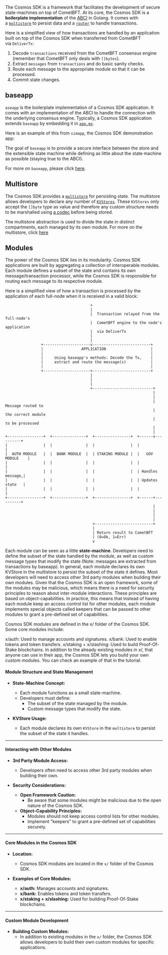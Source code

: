 The Cosmos SDK is a framework that facilitates the development of secure state-machines on top of CometBFT. At its core, the Cosmos SDK is a **boilerplate implementation** of the [ABCI](https://docs.cosmos.network/v0.50/learn/intro/sdk-app-architecture#abci) in Golang. It comes with a [`multistore`](https://docs.cosmos.network/v0.50/learn/advanced/store#multistore) to persist data and a [`router`](https://docs.cosmos.network/v0.50/learn/advanced/baseapp#routing) to handle transactions.

Here is a simplified view of how transactions are handled by an application built on top of the Cosmos SDK when transferred from CometBFT via `DeliverTx`:

1.  Decode `transactions` received from the CometBFT consensus engine (remember that CometBFT only deals with `[]bytes`).
2.  Extract `messages` from `transactions` and do basic sanity checks.
3.  Route each message to the appropriate module so that it can be processed.
4.  Commit state changes.


## baseapp
`aseapp` is the boilerplate implementation of a Cosmos SDK application. It comes with an implementation of the ABCI to handle the connection with the underlying consensus engine. Typically, a Cosmos SDK application extends `baseapp` by embedding it in [`app.go`](https://docs.cosmos.network/v0.50/learn/beginner/app-anatomy#core-application-file).

Here is an example of this from `simapp`, the Cosmos SDK demonstration app:

The goal of `baseapp` is to provide a secure interface between the store and the extensible state machine while defining as little about the state machine as possible (staying true to the ABCI).




For more on `baseapp`, please click [here](https://docs.cosmos.network/v0.50/learn/advanced/baseapp).



Multistore[​](https://docs.cosmos.network/v0.50/learn/intro/sdk-design#multistore "Direct link to Multistore")
--------------------------------------------------------------------------------------------------------------

The Cosmos SDK provides a [`multistore`](https://docs.cosmos.network/v0.50/learn/advanced/store#multistore) for persisting state. The multistore allows developers to declare any number of [`KVStores`](https://docs.cosmos.network/v0.50/learn/advanced/store#base-layer-kvstores). These `KVStores` only accept the `[]byte` type as value and therefore any custom structure needs to be marshalled using [a codec](https://docs.cosmos.network/v0.50/learn/advanced/encoding) before being stored.

The multistore abstraction is used to divide the state in distinct compartments, each managed by its own module. For more on the multistore, click [here](https://docs.cosmos.network/v0.50/learn/advanced/store#multistore)


Modules[​](https://docs.cosmos.network/v0.50/learn/intro/sdk-design#modules "Direct link to Modules")
-----------------------------------------------------------------------------------------------------

The power of the Cosmos SDK lies in its modularity. Cosmos SDK applications are built by aggregating a collection of interoperable modules. Each module defines a subset of the state and contains its own message/transaction processor, while the Cosmos SDK is responsible for routing each message to its respective module.

Here is a simplified view of how a transaction is processed by the application of each full-node when it is received in a valid block:

```
                                      +
                                      |
                                      |  Transaction relayed from the full-node's
                                      |  CometBFT engine to the node's application
                                      |  via DeliverTx
                                      |
                                      |
                +---------------------v--------------------------+
                |                 APPLICATION                    |
                |                                                |
                |     Using baseapp's methods: Decode the Tx,    |
                |     extract and route the message(s)           |
                |                                                |
                +---------------------+--------------------------+
                                      |
                                      |
                                      |
                                      +---------------------------+
                                                                  |
                                                                  |
                                                                  |  Message routed to
                                                                  |  the correct module
                                                                  |  to be processed
                                                                  |
                                                                  |
+----------------+  +---------------+  +----------------+  +------v----------+
|                |  |               |  |                |  |                 |
|  AUTH MODULE   |  |  BANK MODULE  |  | STAKING MODULE |  |   GOV MODULE    |
|                |  |               |  |                |  |                 |
|                |  |               |  |                |  | Handles message,|
|                |  |               |  |                |  | Updates state   |
|                |  |               |  |                |  |                 |
+----------------+  +---------------+  +----------------+  +------+----------+
                                                                  |
                                                                  |
                                                                  |
                                                                  |
                                       +--------------------------+
                                       |
                                       | Return result to CometBFT
                                       | (0=Ok, 1=Err)
                                       v
```


Each module can be seen as a little **state-machine**. Developers need to define the subset of the state handled by the module, as well as custom message types that modify the state (Note: messages are extracted from transactions by baseapp). In general, each module declares its own KVStore in the multistore to persist the subset of the state it defines. Most developers will need to access other 3rd party modules when building their own modules. Given that the Cosmos SDK is an open framework, some of the modules may be malicious, which means there is a need for security principles to reason about inter-module interactions. These principles are based on object-capabilities. In practice, this means that instead of having each module keep an access control list for other modules, each module implements special objects called keepers that can be passed to other modules to grant a pre-defined set of capabilities.

Cosmos SDK modules are defined in the x/ folder of the Cosmos SDK. Some core modules include:

x/auth: Used to manage accounts and signatures.
x/bank: Used to enable tokens and token transfers.
x/staking + x/slashing: Used to build Proof-Of-Stake blockchains.
In addition to the already existing modules in x/, that anyone can use in their app, the Cosmos SDK lets you build your own custom modules. You can check an example of that in the tutorial.


#### **Module Structure and State Management**

-   **State-Machine Concept:**

    -   Each module functions as a small state-machine.
    -   Developers must define:
        -   The subset of the state managed by the module.
        -   Custom message types that modify the state.
-   **KVStore Usage:**

    -   Each module declares its own `KVStore` in the `multistore` to persist the subset of the state it handles.

* * * *

#### **Interacting with Other Modules**

-   **3rd Party Module Access:**

    -   Developers often need to access other 3rd party modules when building their own.
-   **Security Considerations:**

    -   **Open Framework Caution:**
        -   Be aware that some modules might be malicious due to the open nature of the Cosmos SDK.
    -   **Object-Capability Principles:**
        -   Modules should not keep access control lists for other modules.
        -   Implement "keepers" to grant a pre-defined set of capabilities securely.

* * * *

#### **Core Modules in the Cosmos SDK**

-   **Location:**

    -   Cosmos SDK modules are located in the `x/` folder of the Cosmos SDK.
-   **Examples of Core Modules:**

    -   **x/auth:** Manages accounts and signatures.
    -   **x/bank:** Enables tokens and token transfers.
    -   **x/staking + x/slashing:** Used for building Proof-Of-Stake blockchains.

* * * *

#### **Custom Module Development**

-   **Building Custom Modules:**
    -   In addition to existing modules in the `x/` folder, the Cosmos SDK allows developers to build their own custom modules for specific applications.